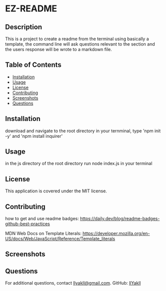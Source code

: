# EZ-README
        
## Description
This is a project to create a readme from the terminal using basically a template, the command line will ask questions relevant to  the section and the users response will be wrote to a markdown file.

## Table of Contents
- [Installation](#installation)
- [Usage](#usage)
- [License](#license)
- [Contributing](#contributing)
- [Screenshots](#screenshots)
- [Questions](#questions)

## Installation
download and navigate to the root directory in your ternminal, type 'npm init -y' and 'npm install inquirer'

## Usage
in the js directory of the root directory run node index.js in your terminal

## License
This application is covered under the MIT license.

## Contributing
how to get and use readme badges:
https://daily.dev/blog/readme-badges-github-best-practices

MDN Web Docs on Template Literals:
https://developer.mozilla.org/en-US/docs/Web/JavaScript/Reference/Template_literals



## Screenshots


## Questions
For additional questions, contact llyakll@gmail.com.
GitHub: [llYakll](https://github.com/llYakll)
